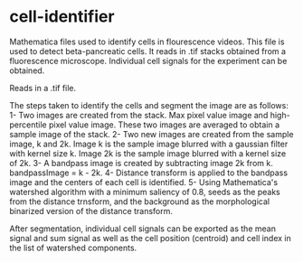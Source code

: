 # cell-identifier
Mathematica files used to identify cells in flourescence videos.
This file is used to detect beta-pancreatic cells. It reads in .tif stacks obtained from a fluorescence microscope. Individual cell signals for the experiment can be obtained.

Reads in a .tif file.

The steps taken to identify the cells and segment the image are as follows:
  1- Two images are created from the stack. Max pixel value image and high-percentile pixel value image. These two images are averaged to obtain a sample image of the stack.
  2- Two new images are created from the sample image, k and 2k. Image k is the sample image blurred with a gaussian filter with kernel size k. Image 2k is the sample image blurred with a kernel size of 2k.
  3- A bandpass image is created by subtracting image 2k from k. bandpassImage = k - 2k.
  4- Distance transform is applied to the bandpass image and the centers of each cell is identified.
  5- Using Mathematica's watershed algorithm with a minimum saliency of 0.8, seeds as the peaks from the distance trnsform, and the background as the morphological binarized version of the distance transform.

After segmentation, individual cell signals can be exported as the mean signal and sum signal as well as the cell position (centroid) and cell index in the list of watershed components.
